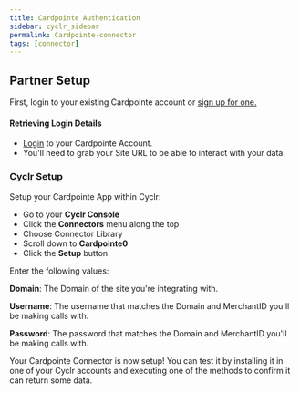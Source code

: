 ```yaml
---
title: Cardpointe Authentication
sidebar: cyclr_sidebar
permalink: Cardpointe-connector
tags: [connector]
---
```


## Partner Setup

First, login to your existing Cardpointe account or [sign up for one.](https://cardpointe.com/account/registration#/registration)


#### Retrieving Login Details

*   [Login](https://accounts.cardconnect.com/auth/realms/cardconnect/protocol/openid-connect/auth?response_type=code&client_id=cardpointe&redirect_uri=https%3A%2F%2Fcardpointe.com%2Faccount%2Fsso%2Flogin&state=d5709227-41e8-4ae3-8a7d-41ec3bcd8536&login=true&scope=openid) to your Cardpointe Account.
*   You'll need to grab your Site URL to be able to interact with your data.

### Cyclr Setup

Setup your Cardpointe App within Cyclr:

*   Go to your **Cyclr Console**
*   Click the **Connectors** menu along the top
*   Choose Connector Library
*   Scroll down to **Cardpointe0**
*   Click the **Setup** button

Enter the following values:

**Domain**:  The Domain of the site you're integrating with.

**Username**:  The username that matches the Domain and MerchantID you'll be making calls with.

**Password**:  The password that matches the Domain and MerchantID you'll be making calls with.


Your Cardpointe Connector is now setup! You can test it by installing it in one of your Cyclr accounts and executing one of the methods to confirm it can return some data.
